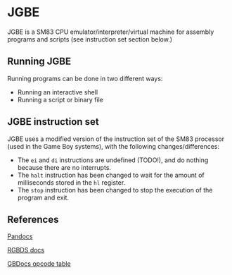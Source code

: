 # JGBE

JGBE is a SM83 CPU emulator/interpreter/virtual machine for assembly programs and scripts (see instruction set section below.)

## Running JGBE

Running programs can be done in two different ways:

- Running an interactive shell
- Running a script or binary file

<!-- ## Example usage

'Hello world' in JGBE assembly

```
>>> prt "Hello, world!\n"
>>> run
Hello world!
>>> 
```

A loop printing numbers 0 - 9

```
>>> ld a, 0
>>> start_loop:
>>>     prt "%d\n", a
>>>     inc a
>>>     cp 10
>>>     jr nz, start_loop
>>> run
0
1
2
3
4
5
6
7
8
9
>>>
```

TODO: finish CLI start message first... -->

## JGBE instruction set

JGBE uses a modified version of the instruction set of the SM83 processor (used in the Game Boy systems), with the following changes/differences:

- The `ei` and `di` instructions are undefined (TODO!), and do nothing because there are no interrupts.
- The `halt` instruction has been changed to wait for the amount of milliseconds stored in the `hl` register.
- The `stop` instruction has been changed to stop the execution of the program and exit.
<!-- - New instruction: `prt`, works as a print statement. -->

## References

[Pandocs](https://gbdev.io/pandocs/)

[RGBDS docs](https://rgbds.gbdev.io/docs/v0.5.2/gbz80.7)

[GBDocs opcode table](https://gbdev.io/gb-opcodes//optables/)

